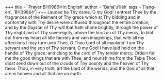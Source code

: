 +++
title = 'Prayer BH09864 in English'
author = 'Bahá'u'lláh'
tags = ['lang-en', 'BH09864']
+++
Lauded be Thy name, O my God!  I entreat Thee by the fragrances of the Raiment of Thy grace which at Thy bidding and in conformity with Thy desire were diffused throughout the entire creation, and by the Daystar of Thy will that hath shone brightly, through the power of Thy might and of Thy sovereignty, above the horizon of Thy mercy, to blot out from my heart all idle fancies and vain imaginings, that with all my affections I may turn unto Thee, O Thou Lord of all mankind!
I am Thy servant and the son of Thy servant, O my God!  I have laid hold on the handle of Thy grace, and clung to the cord of Thy tender mercy.  Ordain for me the good things that are with Thee, and nourish me from the Table Thou didst send down out of the clouds of Thy bounty and the heaven of Thy favor.
Thou, in very truth, art the Lord of the worlds, and the God of all that are in heaven and all that are on earth.
